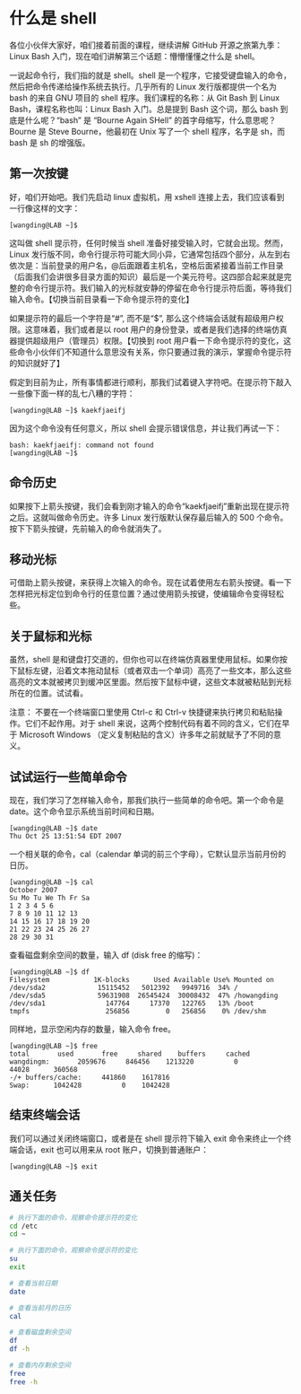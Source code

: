 # 什么是 shell

各位小伙伴大家好，咱们接着前面的课程，继续讲解 GitHub 开源之旅第九季：Linux Bash 入门，现在咱们讲解第三个话题：懵懵懂懂之什么是 shell。

一说起命令行，我们指的就是 shell。shell 是一个程序，它接受键盘输入的命令，然后把命令传递给操作系统去执行。几乎所有的 Linux 发行版都提供一个名为 bash 的来自 GNU 项目的 shell 程序。我们课程的名称：从 Git Bash 到 Linux Bash，课程名称也叫：Linux Bash 入门。总是提到 Bash 这个词，那么 bash 到底是什么呢？“bash” 是 “Bourne Again SHell” 的首字母缩写，什么意思呢？Bourne 是 Steve Bourne，他最初在 Unix 写了一个 shell 程序，名字是 sh，而 bash 是 sh 的增强版。

## 第一次按键

好，咱们开始吧。我们先启动 linux 虚拟机，用 xshell 连接上去，我们应该看到一行像这样的文字：

    [wangding@LAB ~]$

这叫做 shell 提示符，任何时候当 shell 准备好接受输入时，它就会出现。然而，Linux 发行版不同，命令行提示符可能大同小异，它通常包括四个部分，从左到右依次是：当前登录的用户名，@后面跟着主机名，空格后面紧接着当前工作目录（后面我们会讲很多目录方面的知识）最后是一个美元符号。这四部合起来就是完整的命令行提示符。我们输入的光标就安静的停留在命令行提示符后面，等待我们输入命令。【切换当前目录看一下命令提示符的变化】

如果提示符的最后一个字符是“#”, 而不是“$”, 那么这个终端会话就有超级用户权限。这意味着，我们或者是以 root 用户的身份登录，或者是我们选择的终端仿真器提供超级用户（管理员）权限。【切换到 root 用户看一下命令提示符的变化，这些命令小伙伴们不知道什么意思没有关系，你只要通过我的演示，掌握命令提示符的知识就好了】

假定到目前为止，所有事情都进行顺利，那我们试着键入字符吧。在提示符下敲入一些像下面一样的乱七八糟的字符：

    [wangding@LAB ~]$ kaekfjaeifj

因为这个命令没有任何意义，所以 shell 会提示错误信息，并让我们再试一下：

    bash: kaekfjaeifj: command not found
    [wangding@LAB ~]$

## 命令历史

如果按下上箭头按键，我们会看到刚才输入的命令“kaekfjaeifj”重新出现在提示符之后。这就叫做命令历史。许多 Linux 发行版默认保存最后输入的 500 个命令。按下下箭头按键，先前输入的命令就消失了。

## 移动光标

可借助上箭头按键，来获得上次输入的命令。现在试着使用左右箭头按键。看一下怎样把光标定位到命令行的任意位置？通过使用箭头按键，使编辑命令变得轻松些。

## 关于鼠标和光标

虽然，shell 是和键盘打交道的，但你也可以在终端仿真器里使用鼠标。如果你按下鼠标左键，沿着文本拖动鼠标（或者双击一个单词）高亮了一些文本，那么这些高亮的文本就被拷贝到缓冲区里面。然后按下鼠标中键，这些文本就被粘贴到光标所在的位置。试试看。

注意： 不要在一个终端窗口里使用 Ctrl-c 和 Ctrl-v 快捷键来执行拷贝和粘贴操作。它们不起作用。对于 shell 来说，这两个控制代码有着不同的含义，它们在早于 Microsoft Windows （定义复制粘贴的含义）许多年之前就赋予了不同的意义。

## 试试运行一些简单命令

现在，我们学习了怎样输入命令，那我们执行一些简单的命令吧。第一个命令是 date。这个命令显示系统当前时间和日期。

    [wangding@LAB ~]$ date
    Thu Oct 25 13:51:54 EDT 2007

一个相关联的命令，cal（calendar 单词的前三个字母），它默认显示当前月份的日历。

    [wangding@LAB ~]$ cal
    October 2007
    Su Mo Tu We Th Fr Sa
    1 2 3 4 5 6
    7 8 9 10 11 12 13
    14 15 16 17 18 19 20
    21 22 23 24 25 26 27
    28 29 30 31

查看磁盘剩余空间的数量，输入 df (disk free 的缩写)：

    [wangding@LAB ~]$ df
    Filesystem           1K-blocks      Used Available Use% Mounted on
    /dev/sda2             15115452   5012392   9949716  34% /
    /dev/sda5             59631908  26545424  30008432  47% /howangding
    /dev/sda1               147764     17370   122765   13% /boot
    tmpfs                   256856         0   256856    0% /dev/shm

同样地，显示空闲内存的数量，输入命令 free。

    [wangding@LAB ~]$ free
    total       used       free     shared    buffers     cached
    wangdingm:       2059676     846456    1213220          0
    44028      360568
    -/+ buffers/cache:     441860    1617816
    Swap:      1042428          0    1042428

## 结束终端会话

我们可以通过关闭终端窗口，或者是在 shell 提示符下输入 exit 命令来终止一个终端会话，exit 也可以用来从 root 账户，切换到普通账户：

    [wangding@LAB ~]$ exit

## 通关任务

```bash
# 执行下面的命令，观察命令提示符的变化
cd /etc
cd ~

# 执行下面的命令，观察命令提示符的变化
su
exit

# 查看当前日期
date

# 查看当前月的日历
cal

# 查看磁盘剩余空间
df
df -h

# 查看内存剩余空间
free
free -h
```
